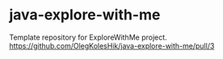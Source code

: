 # java-explore-with-me
Template repository for ExploreWithMe project.
https://github.com/OlegKolesHik/java-explore-with-me/pull/3
